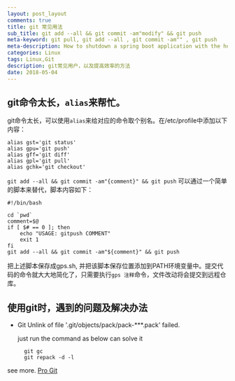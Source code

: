 ```yaml
---
layout: post_layout
comments: true
title: git 常见用法
sub_title: git add --all && git commit -am"modify" && git push
meta-keyword: git pull, git add --all , git commit -am"" , git push
meta-description: How to shutdown a spring boot application with the help of /actuator/shutdown。[spring boot 2.0.x]
categories: Linux
tags: Linux,Git
description: git常见用户，以及提高效率的方法
date: 2018-05-04
---
```


## git命令太长，`alias`来帮忙。

git命令太长，可以使用`alias`来给对应的命令取个别名。在/etc/profile中添加以下内容：

	alias gst='git status'
	alias gpu='git push'
	alias gff='git diff'
	alias gpl='git pull'
	alias gchk='git checkout'

`git add --all && git commit -am"{comment}" && git push` 可以通过一个简单的脚本来替代，脚本内容如下：

	#!/bin/bash

	cd `pwd`
	comment=$@
	if [ $# == 0 ]; then
		echo "USAGE: gitpush COMMENT" 
		exit 1
	fi
	git add --all && git commit -am"${comment}" && git push


把上述脚本保存成gps.sh, 并把该脚本保存位置添加到PATH环境变量中。提交代码的命令就大大地简化了，只需要执行`gps 注释`命令，文件改动将会提交到远程仓库。

## 使用git时，遇到的问题及解决办法

* Git Unlink of file '.git/objects/pack/pack-***.pack' failed.

	just run the command as below can solve it

		git gc
		git repack -d -l


see more. [Pro Git][pro_git]



[pro_git]:https://progit.bootcss.com/